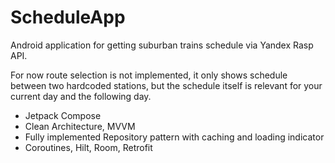 # ScheduleApp

Android application for getting suburban trains schedule via Yandex Rasp API.

For now route selection is not implemented, it only shows schedule between two hardcoded stations, but the schedule itself is relevant for your current day and the following day.

- Jetpack Compose
- Clean Architecture, MVVM
- Fully implemented Repository pattern with caching and loading indicator
- Coroutines, Hilt, Room, Retrofit
